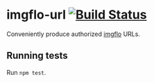 # imgflo-url [![Build Status](https://travis-ci.org/the-grid/imgflo-url.svg)](https://travis-ci.org/the-grid/imgflo-url)

Conveniently produce authorized [imgflo](https://github.com/jonnor/imgflo) URLs.

## Running tests
Run `npm test`.
